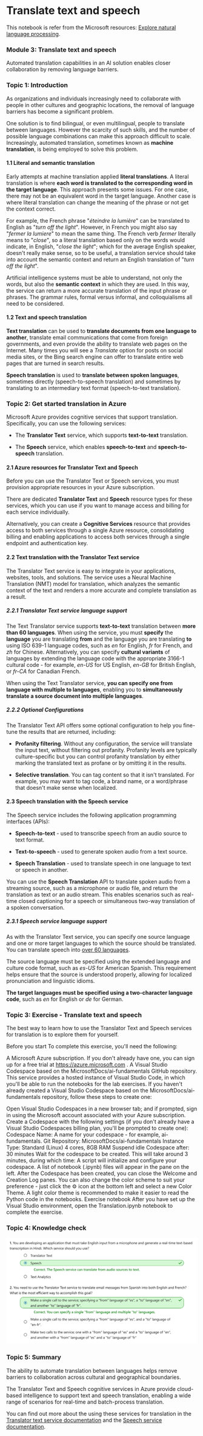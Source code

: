 Translate text and speech
================

This notebook is refer from the Microsoft resources: [Explore natural language processing](https://docs.microsoft.com/en-gb/learn/paths/explore-natural-language-processing/).

### Module 3: Translate text and speech

Automated translation capabilities in an AI solution enables closer collaboration by removing language barriers.

### Topic 1: Introduction

As organizations and individuals increasingly need to collaborate with people in other cultures and geographic locations, the removal of language barriers has become a significant problem.

One solution is to find bilingual, or even multilingual, people to translate between languages. However the scarcity of such skills, and the number of possible language combinations can make this approach difficult to scale. Increasingly, automated translation, sometimes known as **machine translation**, is being employed to solve this problem.

#### 1.1 Literal and semantic translation

Early attempts at machine translation applied **literal translations**. A literal translation is where **each word is translated to the corresponding word in the target language**. This approach presents some issues. For one case, there may not be an equivalent word in the target language. Another case is where literal translation can change the meaning of the phrase or not get the context correct.

For example, the French phrase "*éteindre la lumière*" can be translated to English as "*turn off the light*". However, in French you might also say "*fermer la lumiere*" to mean the same thing. The French verb *fermer* literally means to "*close*", so a literal translation based only on the words would indicate, in English, "*close the light*"; which for the average English speaker, doesn't really make sense, so to be useful, a translation service should take into account the semantic context and return an English translation of "*turn off the light*".

Artificial intelligence systems must be able to understand, not only the words, but also the **semantic context** in which they are used. In this way, the service can return a more accurate translation of the input phrase or phrases. The grammar rules, formal versus informal, and colloquialisms all need to be considered.

#### 1.2 Text and speech translation

**Text translation** can be used to **translate documents from one language to another**, translate email communications that come from foreign governments, and even provide the ability to translate web pages on the Internet. Many times you will see a *Translate* option for posts on social media sites, or the Bing search engine can offer to translate entire web pages that are turned in search results.

**Speech translation** is used to **translate between spoken languages**, sometimes directly (speech-to-speech translation) and sometimes by translating to an intermediary text format (speech-to-text translation).

### Topic 2: Get started translation in Azure

Microsoft Azure provides cognitive services that support translation. Specifically, you can use the following services:

-   The **Translator Text** service, which supports **text-to-text** translation.

-   The **Speech** service, which enables **speech-to-text** and **speech-to-speech** translation.

#### 2.1 Azure resources for Translator Text and Speech

Before you can use the Translator Text or Speech services, you must provision appropriate resources in your Azure subscription.

There are dedicated **Translator Text** and **Speech** resource types for these services, which you can use if you want to manage access and billing for each service individually.

Alternatively, you can create a **Cognitive Services** resource that provides access to both services through a single Azure resource, consolidating billing and enabling applications to access both services through a single endpoint and authentication key.

#### 2.2 Text translation with the Translator Text service

The Translator Text service is easy to integrate in your applications, websites, tools, and solutions. The service uses a Neural Machine Translation (NMT) model for translation, which analyzes the semantic context of the text and renders a more accurate and complete translation as a result.

##### 2.2.1 Translator Text service language support

The Text Translator service supports **text-to-text** translation between **more than 60 languages**. When using the service, you must **specify** the **language** you are translating **from** and the language you are translating **to** using ISO 639-1 language codes, such as *en* for English, *fr* for French, and *zh* for Chinese. Alternatively, you can specify **cultural variants** of languages by extending the language code with the appropriate 3166-1 cultural code - for example, *en-US* for US English, *en-GB* for British English, or *fr-CA* for Canadian French.

When using the Text Translator service, **you can specify one from language with multiple to languages**, enabling you to **simultaneously translate a source document into multiple languages**.

##### 2.2.2 Optional Configurations

The Translator Text API offers some optional configuration to help you fine-tune the results that are returned, including:

-   **Profanity filtering**. Without any configuration, the service will translate the input text, without filtering out profanity. Profanity levels are typically culture-specific but you can control profanity translation by either marking the translated text as profane or by omitting it in the results.

-   **Selective translation**. You can tag content so that it isn't translated. For example, you may want to tag code, a brand name, or a word/phrase that doesn't make sense when localized.

#### 2.3 Speech translation with the Speech service

The Speech service includes the following application programming interfaces (APIs):

-   **Speech-to-text** - used to transcribe speech from an audio source to text format.

-   **Text-to-speech** - used to generate spoken audio from a text source.

-   **Speech Translation** - used to translate speech in one language to text or speech in another.

You can use the **Speech Translation** API to translate spoken audio from a streaming source, such as a microphone or audio file, and return the translation as text or an audio stream. This enables scenarios such as real-time closed captioning for a speech or simultaneous two-way translation of a spoken conversation.

##### 2.3.1 Speech service language support

As with the Translator Text service, you can specify one source language and one or more target languages to which the source should be translated. You can translate speech into [over 60 languages](https://docs.microsoft.com/en-us/azure/cognitive-services/speech-service/language-support#speech-translation).

The source language must be specified using the extended language and culture code format, such as *es-US* for American Spanish. This requirement helps ensure that the source is understood properly, allowing for localized pronunciation and linguistic idioms.

**The target languages must be specified using a two-character language code**, such as *en* for English or *de* for German.

### Topic 3: Exercise - Translate text and speech

The best way to learn how to use the Translator Text and Speech services for translation is to explore them for yourself.

Before you start To complete this exercise, you'll need the following:

A Microsoft Azure subscription. If you don't already have one, you can sign up for a free trial at <https://azure.microsoft.com> . A Visual Studio Codespace based on the MicrosoftDocs/ai-fundamentals GitHub repository. This service provides a hosted instance of Visual Studio Code, in which you'll be able to run the notebooks for the lab exercises. If you haven't already created a Visual Studio Codespace based on the MicrosoftDocs/ai-fundamentals repository, follow these steps to create one:

Open Visual Studio Codespaces in a new browser tab; and if prompted, sign in using the Microsoft account associated with your Azure subscription. Create a Codespace with the following settings (if you don't already have a Visual Studio Codespaces billing plan, you'll be prompted to create one): Codespace Name: A name for your codespace - for example, ai-fundamentals. Git Repository: MicrosoftDocs/ai-fundamentals Instance Type: Standard (Linux) 4 cores, 8GB RAM Suspend idle Codespace after: 30 minutes Wait for the codespace to be created. This will take around 3 minutes, during which time: A script will initialize and configure your codespace. A list of notebook (.ipynb) files will appear in the pane on the left. After the Codespace has been created, you can close the Welcome and Creation Log panes. You can also change the color scheme to suit your preference - just click the ⚙ icon at the bottom left and select a new Color Theme. A light color theme is recommended to make it easier to read the Python code in the notebooks. Exercise notebook After you have set up the Visual Studio environment, open the Translation.ipynb notebook to complete the exercise.

### Topic 4: Knowledge check

![](../image/AI14_knowledge_check.png)

### Topic 5: Summary

The ability to automate translation between languages helps remove barriers to collaboration across cultural and geographical boundaries.

The Translator Text and Speech cognitive services in Azure provide cloud-based intelligence to support text and speech translation, enabling a wide range of scenarios for real-time and batch-process translation.

You can find out more about the using these services for translation in the [Translator text service documentation](https://docs.microsoft.com/en-us/azure/cognitive-services/translator/) and the [Speech service documentation](https://docs.microsoft.com/en-us/azure/cognitive-services/speech-service/).
